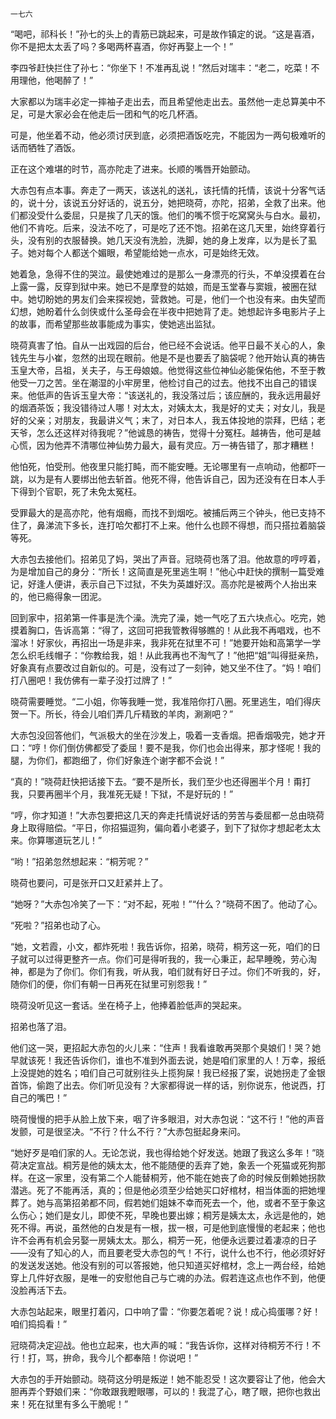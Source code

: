     一七六 

   “喝吧，祁科长！”孙七的头上的青筋已跳起来，可是故作镇定的说。“这是喜酒，你不是把太太丢了吗？多喝两杯喜酒，你好再娶上一个！”

   李四爷赶快拦住了孙七：“你坐下！不准再乱说！”然后对瑞丰：“老二，吃菜！不用理他，他喝醉了！”

   大家都以为瑞丰必定一摔袖子走出去，而且希望他走出去。虽然他一走总算美中不足，可是大家必会在他走后一团和气的吃几杯酒。

   可是，他坐着不动，他必须讨厌到底，必须把酒饭吃完，不能因为一两句极难听的话而牺牲了酒饭。

   正在这个难堪的时节，高亦陀走了进来。长顺的嘴唇开始颤动。

   大赤包有点本事。奔走了一两天，该送礼的送礼，该托情的托情，该说十分客气话的，说十分，该说五分好话的，说五分，她把晓荷，亦陀，招弟，全救了出来。他们都没受什么委屈，只是挨了几天的饿。他们的嘴不惯于吃窝窝头与白水。最初，他们不肯吃。后来，没法不吃了，可是吃了还不饱。招弟在这几天里，始终穿着行头，没有别的衣服替换。她几天没有洗脸，洗脚，她的身上发痒，以为是长了虱子。她对每个人都送个媚眼，希望能给她一点水，可是始终无效。

   她着急，急得不住的哭泣。最使她难过的是那么一身漂亮的行头，不单没摸着在台上露一露，反穿到狱中来。她已不是摩登的姑娘，而是玉堂春与窦娥，被圈在狱中。她切盼她的男友们会来探视她，营救她。可是，他们一个也没有来。由失望而幻想，她盼着什么剑侠或什么圣母会在半夜中把她背了走。她想起许多电影片子上的故事，而希望那些故事能成为事实，使她逃出监狱。

   晓荷真害了怕。自从一出戏园的后台，他已经不会说话。他平日最不关心的人，象钱先生与小崔，忽然的出现在眼前。他是不是也要丢了脑袋呢？他开始认真的祷告玉皇大帝，吕祖，关夫子，与王母娘娘。他觉得这些位神仙必能保佑他，不至于教他受一刀之苦。坐在潮湿的小牢房里，他检讨自己的过去。他找不出自己的错误来。他低声的告诉玉皇大帝：“该送礼的，我没落过后；该应酬的，我永远用最好的烟酒茶饭；我没错待过人哪！对太太，对姨太太，我是好的丈夫；对女儿，我是好的父亲；对朋友，我最讲义气；末了，对日本人，我五体投地的崇拜，巴结；老天爷，怎么还这样对待我呢？”他诚恳的祷告，觉得十分冤枉。越祷告，他可是越心慌，因为他弄不清哪位神仙势力最大，最有灵应。万一祷告错了，那才糟糕！

   他怕死，怕受刑。他夜里只能打盹，而不能安睡。无论哪里有一点响动，他都吓一跳，以为是有人要绑出他去斩首。他死不得，他告诉自己，因为还没有在日本人手下得到个官职，死了未免太冤枉。

   受罪最大的是高亦陀，他有烟瘾，而找不到烟吃。被捕后两三个钟头，他已支持不住了，鼻涕流下多长，连打哈欠都打不上来。他什么也顾不得想，而只搭拉着脑袋等死。

   大赤包去接他们。招弟见了妈，哭出了声音。冠晓荷也落了泪。他故意的哼哼着，为是增加自己的身分：“所长！这简直是死里逃生啊！”他心中赶快的撰制一篇受难记，好逢人便讲，表示自己下过狱，不失为英雄好汉。高亦陀是被两个人抬出来的，他已瘾得象一团泥。

   回到家中，招弟第一件事是洗个澡。洗完了澡，她一气吃了五六块点心。吃完，她摸着胸口，告诉高第：“得了，这回可把我管教得够瞧的！从此我不再唱戏，也不溜冰！好家伙，再招出一场是非来，我非死在狱里不可！”她要开始和高第学一学怎么织毛线帽子：“你教给我，姐！从此我再也不淘气了！”他把“姐”叫得挺亲热，好象真有点要改过自新似的。可是，没有过了一刻钟，她又坐不住了。“妈！咱们打八圈吧！我仿佛有一辈子没打过牌了！”

   晓荷需要睡觉。“二小姐，你等我睡一觉，我准陪你打八圈。死里逃生，咱们得庆贺一下。所长，待会儿咱们弄几斤精致的羊肉，涮涮吧？”

   大赤包没回答他们，气派极大的坐在沙发上，吸着一支香烟。把香烟吸完，她才开口：“哼！你们倒仿佛都受了委屈！要不是我，你们也会出得来，那才怪呢！我的腿，为你们，都跑细了，你们好象连个谢字都不会说！”

   “真的！”晓荷赶快把话接下去。“要不是所长，我们至少也还得圈半个月！甭打我，只要再圈半个月，我准死无疑！下狱，不是好玩的！”

   “哼，你才知道！”大赤包要把这几天的奔走托情说好话的劳苦与委屈都一总由晓荷身上取得赔偿。“平日，你招猫逗狗，偏向着小老婆子，到下了狱你才想起老太太来。你算哪道玩艺儿！”

   “哟！”招弟忽然想起来：“桐芳呢？”

   晓荷也要问，可是张开口又赶紧并上了。

   “她呀？”大赤包冷笑了一下：“对不起，死啦！”“什么？”晓荷不困了。他动了心。

   “死啦？”招弟也动了心。

   “她，文若霞，小文，都炸死啦！我告诉你，招弟，晓荷，桐芳这一死，咱们的日子就可以过得更整齐一点。你们可是得听我的，我一心秉正，起早睡晚，劳心淘神，都是为了你们。你们有我，听从我，咱们就有好日子过。你们不听我的，好，随你们的便，你们有朝一日再死在狱里可别怨我！”

   晓荷没听见这一套话。坐在椅子上，他捧着脸低声的哭起来。

   招弟也落了泪。

   他们这一哭，更招起大赤包的火儿来：“住声！我看谁敢再哭那个臭娘们！哭？她早就该死！我还告诉你们，谁也不准到外面去说，她是咱们家里的人！万幸，报纸上没提她的姓名；咱们自己可就别往头上揽狗屎！我已经报了案，说她拐走了金银首饰，偷跑了出去。你们听见没有？大家都得说一样的话，别你说东，他说西，打自己的嘴巴！”

   晓荷慢慢的把手从脸上放下来，咽了许多眼泪，对大赤包说：“这不行！”他的声音发颤，可是很坚决。“不行？什么不行？”大赤包挺起身来问。

   “她好歹是咱们家的人。无论怎说，我也得给她个好发送。她跟了我这么多年！”晓荷决定宣战。桐芳是他的姨太太，他不能随便的丢弃了她，象丢一个死猫或死狗那样。在这一家里，没有第二个人能替桐芳，他不能在她丧了命的时候反倒赖她拐款潜逃。死了不能再活，真的；但是他必须至少给她买口好棺材，相当体面的把她埋葬了。她与高第招弟都不同，假若她们姐妹不幸而死去一个，他，或者不至于象这么伤心；她们是女儿，即使不死，早晚也要出嫁；桐芳是姨太太，永远是他的，她死不得。再说，虽然他的白发是有一根，拔一根，可是他到底慢慢的老起来；他也许不会再有机会另娶一房姨太太。那么，桐芳一死，他便永远要过着凄凉的日子——没有了知心的人，而且要老受大赤包的气！不行，说什么也不行，他必须好好的发送发送她。他没有别的可以答报她，他只知道买好棺材，念上一两台经，给她穿上几件好衣服，是唯一的安慰他自己与亡魂的办法。假若连这点也作不到，他便没脸再活下去。

   大赤包站起来，眼里打着闪，口中响了雷：“你要怎着呢？说！成心捣蛋哪？好！咱们捣捣看！”

   冠晓荷决定迎战。他也立起来，也大声的喊：“我告诉你，这样对待桐芳不行！不行！打，骂，拚命，我今儿个都奉陪！你说吧！”

   大赤包的手开始颤动。晓荷这分明是叛逆！她不能忍受！这次要容让了他，他会大胆再弄个野娘们来：“你敢跟我瞪眼哪，可以的！我混了心，瞎了眼，把你也救出来！死在狱里有多么干脆呢！”

